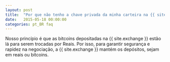 ```yaml
---
layout: post
title:  "Por que não tenho a chave privada da minha carteira na {{ site.exchange }}?"
date:   2015-05-18 00:00:00
categories: pt_BR faq
---
```


Nosso princípio é que as bitcoins depositadas na {{ site.exchange }} estão lá para serem trocadas por Reais. Por isso, para garantir segurança e rapidez na negociação, a {{ site.exchange }} mantém os depósitos, sejam em reais ou bitcoins. 

